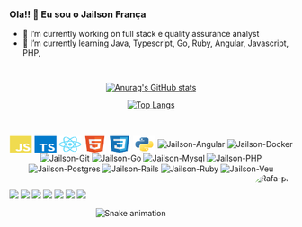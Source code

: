### Ola!! 👋 Eu sou o Jailson França



- 🔭 I’m currently working on full stack e quality assurance analyst
- 🌱 I’m currently learning Java, Typescript, Go, Ruby, Angular, Javascript, PHP, 

<br>

<div align="center" >
  <a href="https://github.com/jailcomfranssa">
  
  [![Anurag's GitHub stats](https://github-readme-stats.vercel.app/api?username=jailcomfranssa&show_icons=true&theme=dark)](https://github.com/anuraghazra/github-readme-stats)
    
  [![Top Langs](https://github-readme-stats.vercel.app/api/top-langs/?username=jailcomfranssa&layout=compact&show_icons=true&theme=dark)](https://github.com/anuraghazra/github-readme-stats)
 </div>
  
  
  ##


  <div style="display: inline_block" align="center"><br>
  <img align="center" alt="Jailson-Js" height="30" width="40" src="https://raw.githubusercontent.com/devicons/devicon/master/icons/javascript/javascript-plain.svg">
  <img align="center" alt="Jailson-Ts" height="30" width="40" src="https://raw.githubusercontent.com/devicons/devicon/master/icons/typescript/typescript-plain.svg">
  <img align="center" alt="Jailson-React" height="30" width="40" src="https://raw.githubusercontent.com/devicons/devicon/master/icons/react/react-original.svg">
  <img align="center" alt="Jailson-HTML" height="30" width="40" src="https://raw.githubusercontent.com/devicons/devicon/master/icons/html5/html5-original.svg">
  <img align="center" alt="Jailson-CSS" height="30" width="40" src="https://raw.githubusercontent.com/devicons/devicon/master/icons/css3/css3-original.svg">
  <img align="center" alt="Jailson-Python" height="30" width="40" src="https://raw.githubusercontent.com/devicons/devicon/master/icons/python/python-original.svg">
  <img align="center" alt="Jailson-Angular" height="30" width="40" src="https://icongr.am/devicon/angularjs-original.svg?size=128&color=currentColor">
  <img align="center" alt="Jailson-Docker" height="30" width="40" src="https://icongr.am/devicon/docker-original-wordmark.svg?size=128&color=currentColor">
  <img align="center" alt="Jailson-Git" height="30" width="40" src="https://icongr.am/devicon/git-original.svg?size=128&color=currentColor">
  <img align="center" alt="Jailson-Go" height="30" width="40" src="https://icongr.am/devicon/go-original.svg?size=128&color=currentColor">
  <img align="center" alt="Jailson-Mysql" height="30" width="40" src="https://icongr.am/devicon/mysql-original-wordmark.svg?size=128&color=currentColor">
  <img align="center" alt="Jailson-PHP" height="30" width="40" src="https://icongr.am/devicon/php-original.svg?size=128&color=currentColor">
  <img align="center" alt="Jailson-Postgres" height="30" width="40" src="https://icongr.am/devicon/postgresql-original.svg?size=128&color=currentColor">
  <img align="center" alt="Jailson-Rails" height="30" width="40" src="https://icongr.am/devicon/rails-original-wordmark.svg?size=128&color=currentColor">
  <img align="center" alt="Jailson-Ruby" height="30" width="40" src="https://icongr.am/devicon/ruby-original.svg?size=128&color=currentColor">
  <img align="center" alt="Jailson-Veu" height="30" width="40" src="https://icongr.am/devicon/vuejs-original.svg?size=128&color=currentColor">
  <img align="right" alt="Rafa-pic" height="150" style="border-radius:50px;" src="https://user-images.githubusercontent.com/6586926/168694087-902bde2f-5249-468d-88f5-805ba022ef3b.gif">
</div>

##
  
  <div>
      <a href="#" target="_blank"><img src="https://img.shields.io/badge/YouTube-FF0000?style=for-the-badge&logo=youtube&logoColor=white" target="_blank"></a>
  <a href="https://instagram.com/jailson.defranca" target="_blank"><img src="https://img.shields.io/badge/-Instagram-%23E4405F?style=for-the-badge&logo=instagram&logoColor=white" target="_blank"></a>
 	<a href="#" target="_blank"><img src="https://img.shields.io/badge/Twitch-9146FF?style=for-the-badge&logo=twitch&logoColor=white" target="_blank"></a>
 <a href="Jailson#6695" target="_blank"><img src="https://img.shields.io/badge/Discord-7289DA?style=for-the-badge&logo=discord&logoColor=white" target="_blank"></a> 
  <a href = "mailto:jailson.franca@dce.ufpb.br"><img src="https://img.shields.io/badge/-Gmail-%23333?style=for-the-badge&logo=gmail&logoColor=white" target="_blank"></a>
  <a href="https://www.linkedin.com/in/jailson-silva-de-fran%C3%A7a-31468ba8/" target="_blank"><img src="https://img.shields.io/badge/-LinkedIn-%230077B5?style=for-the-badge&logo=linkedin&logoColor=white" target="_blank"></a> 
    <a href="#" target="_blank"><img src="https://img.shields.io/badge/WhatsApp-25D366?style=for-the-badge&logo=whatsapp&logoColor=white" target="_blank"></a> 
  </div>


<div align="center">
  
  ![Snake animation](https://github.com/jailcomfranssa/jailcomfranssa/blob/output/github-contribution-grid-snake.svg)
  
</div>

